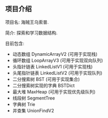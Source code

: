 ## 项目介绍

项目名: 海贼王乌索普.

简介: 探索和学习数据结构.

目前包含:

  - 动态数组 DynamicArrayV2 (可用于实现栈)
  - 循环数组 LoopArrayV3 (可用于实现双向队列)
  - 头指针链表 LinkedListV1 (可用于实现栈)
  - 头尾指针链表 LinkedListV2 (可用于实现队列)
  - 二分搜索树 BST (可用于实现集合)
  - 二分搜索树实现的字典 BSTDict
  - 最大堆 MaxHeap (可用于实现优先级队列)
  - 线段树 SegmentTree
  - 字典树 Trie
  - 并查集 UnionFindV2
